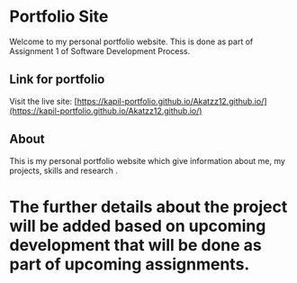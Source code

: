 # Portfolio Site

Welcome to my personal portfolio website. This is done as part of Assignment 1 of Software Development Process.

##  Link for portfolio

Visit the live site: [https://kapil-portfolio.github.io/Akatzz12.github.io/](https://kapil-portfolio.github.io/Akatzz12.github.io/)

## About

This is my personal portfolio website which give information about me, my projects, skills and research .

# The further details about the project will be added based on upcoming development that will be done as part of upcoming assignments.


